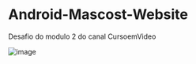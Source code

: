 # Android-Mascost-Website
Desafio do modulo 2 do canal CursoemVideo


![image](https://user-images.githubusercontent.com/93408255/185299216-6e2bad04-e35f-4936-973f-2292333b09db.png)
